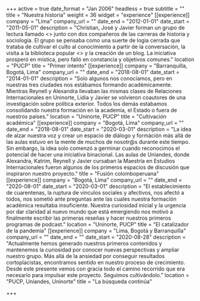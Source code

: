 +++
active = true
date_format = "Jan 2006"
headless = true
subtitle = ""
title = "Nuestra historia"
weight = 36
widget = "experience"
[[experience]]
company = "Lima"
company_url = ""
date_end = "2012-01-01"
date_start = "2011-05-01"
description = "Christian, José y Javier forman un grupo de lectura llamado <<Logos no estructurado>> junto con dos compañeros de las carreras de historia y sociología. El grupo se pensaba como una suerte de logia cerrada que trataba de cultivar el culto al conocimiento a partir de la conversación, la visita a la biblioteca popular <<Amazonas>> y la creación de un blog. La iniciativa prosperó en mística, pero falló en constancia y objetivos comunes."
location = "PUCP"
title = "Primer intento"
[[experience]]
company = "Barranquilla, Bogotá, Lima"
company_url = ""
date_end = "2018-08-01"
date_start = "2014-01-01"
description = "Solo algunos nos conocíamos, pero en nuestras tres ciudades nos estábamos formando académicamente. Mientras Reynell y Alexandra llevaban las mismas clases de Relaciones Internacionales en Uninorte, Lidia y Javier se volvieron coautores de una investigación sobre política exterior. Todos los demás estabamos consolidando nuestra formación en la academia, el Estado o fuera de nuestros países."
location = "Uninorte, PUCP"
title = "Cultivación académica"
[[experience]]
company = "Bogotá, Lima"
company_url = ""
date_end = "2018-08-01"
date_start = "2020-03-01"
description = "La idea de alzar nuestra voz y crear un espacio de diálogo y formáción más allá de las aulas estuvo en la mente de muchos de nosotr@s durante este tiempo. Sin embargo, la idea solo comenzó a germinar cuando reconocimos el potencial de hacer una iniciativa binacional. Las aulas de Uniandes, donde Alexandra, Katrim, Reynell y Javier cursaban la Maestría en Estudios Internacionales fueron algunos de los primeros espacios de discusión que inspiraron nuestro proyecto."
title = "Fusión colomboperuana"
[[experience]]
company = "Bogotá, Lima"
company_url = ""
date_end = "2020-08-01"
date_start = "2020-03-01"
description = "El establecimiento de cuarentenas, la ruptura de vínculos sociales y afectivos, nos afectó a todos, nos sometió ante preguntas ante las cuales nuestra formación académica resultaba insuficiente. Nuestra curiosidad inicial y la urgencia por dar claridad al nuevo mundo que está emergiendo nos motivó a finalmente escribir las primeras reseñas y hacer nuestros primeros programas de podcast."
location = "Uninorte, PUCP"
title = "El catalizador de la pandemia"
[[experience]]
company = "Lima, Bogotá y Barranquilla"
company_url = ""
date_end = ""
date_start = "2020-08-28"
description = "Actualmente hemos generado nuestros primeros contenidos y mantenemos la curiosidad por conocer nuevas perspectivas y ampliar nuestro grupo. Más allá de la ansiedad por conseguir resultados cortoplacistas, encontramos sentido en nuestro proceso de crecimiento. Desde este presente vemos con gracia todo el camino recorrido que era necesario para impulsar este proyecto. Seguimos cultivándolo."
location = "PUCP, Uniandes, Uninorte"
title = "La búsqueda continúa"

+++
